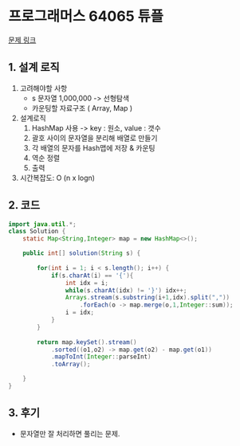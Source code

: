 # 프로그래머스 64065 튜플

[문제 링크](https://programmers.co.kr/learn/courses/30/lessons/64065)

## 1. 설계 로직

1. 고려해야할 사항 
   - s 문자열 1,000,000 -> 선형탐색
   - 카운팅할 자료구조 ( Array, Map ) 
2. 설계로직
   1. HashMap 사용 -> key : 원소, value : 갯수
   2. 괄호 사이의 문자열을 분리해 배열로 만들기
   3. 각 배열의 문자를 Hash맵에 저장 & 카운팅
   4. 역순 정렬
   5. 출력
3. 시간복잡도: O (n x logn) 

## 2. 코드

```java
import java.util.*;
class Solution {
    static Map<String,Integer> map = new HashMap<>();

    public int[] solution(String s) {
        
        for(int i = 1; i < s.length(); i++) {
            if(s.charAt(i) == '{'){
                int idx = i;
                while(s.charAt(idx) != '}') idx++;
                Arrays.stream(s.substring(i+1,idx).split(","))
                    .forEach(o -> map.merge(o,1,Integer::sum));
                i = idx;
            }
        }
        
        return map.keySet().stream()
            .sorted((o1,o2) -> map.get(o2) - map.get(o1))
            .mapToInt(Integer::parseInt)
            .toArray();

    }
}
```

## 3. 후기

- 문자열만 잘 처리하면 풀리는 문제.
